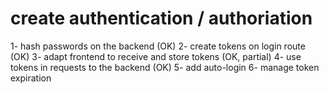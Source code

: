 # create authentication / authoriation

1- hash passwords on the backend (OK)
2- create tokens on login route (OK)
3- adapt frontend to receive and store tokens (OK, partial)
4- use tokens in requests to the backend (OK)
5- add auto-login
6- manage token expiration

